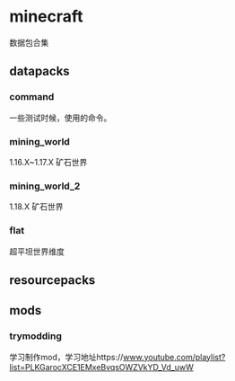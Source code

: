 # minecraft

数据包合集

## datapacks

### command

一些测试时候，使用的命令。

### mining_world

1.16.X~1.17.X 矿石世界

### mining_world_2

1.18.X 矿石世界

### flat

超平坦世界维度

## resourcepacks

## mods

###  trymodding

学习制作mod，学习地址https://www.youtube.com/playlist?list=PLKGarocXCE1EMxeBvqsOWZVkYD_Vd_uwW
